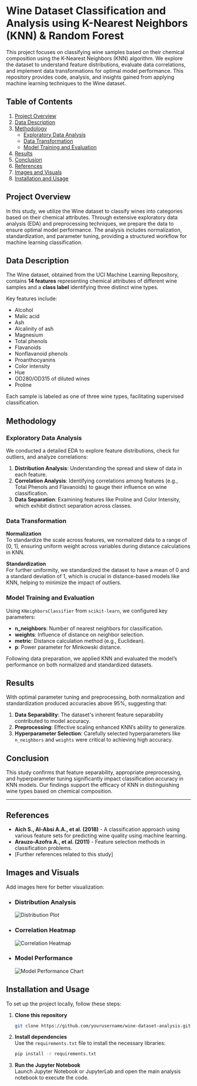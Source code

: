 
# Wine Dataset Classification and Analysis using K-Nearest Neighbors (KNN) & Random Forest 

This project focuses on classifying wine samples based on their chemical composition using the K-Nearest Neighbors (KNN) algorithm. We explore the dataset to understand feature distributions, evaluate data correlations, and implement data transformations for optimal model performance. This repository provides code, analysis, and insights gained from applying machine learning techniques to the Wine dataset.

## Table of Contents

1. [Project Overview](#project-overview)
2. [Data Description](#data-description)
3. [Methodology](#methodology)
   - [Exploratory Data Analysis](#exploratory-data-analysis)
   - [Data Transformation](#data-transformation)
   - [Model Training and Evaluation](#model-training-and-evaluation)
4. [Results](#results)
5. [Conclusion](#conclusion)
6. [References](#references)
7. [Images and Visuals](#images-and-visuals)
8. [Installation and Usage](#installation-and-usage)

## Project Overview

In this study, we utilize the Wine dataset to classify wines into categories based on their chemical attributes. Through extensive exploratory data analysis (EDA) and preprocessing techniques, we prepare the data to ensure optimal model performance. The analysis includes normalization, standardization, and parameter tuning, providing a structured workflow for machine learning classification.

## Data Description

The Wine dataset, obtained from the UCI Machine Learning Repository, contains **14 features** representing chemical attributes of different wine samples and a **class label** identifying three distinct wine types.

Key features include:
- Alcohol
- Malic acid
- Ash
- Alcalinity of ash
- Magnesium
- Total phenols
- Flavanoids
- Nonflavanoid phenols
- Proanthocyanins
- Color intensity
- Hue
- OD280/OD315 of diluted wines
- Proline

Each sample is labeled as one of three wine types, facilitating supervised classification.

## Methodology

### Exploratory Data Analysis
We conducted a detailed EDA to explore feature distributions, check for outliers, and analyze correlations:
1. **Distribution Analysis**: Understanding the spread and skew of data in each feature.
2. **Correlation Analysis**: Identifying correlations among features (e.g., Total Phenols and Flavanoids) to gauge their influence on wine classification.
3. **Data Separation**: Examining features like Proline and Color Intensity, which exhibit distinct separation across classes.

### Data Transformation

**Normalization**  
To standardize the scale across features, we normalized data to a range of [0, 1], ensuring uniform weight across variables during distance calculations in KNN.

**Standardization**  
For further uniformity, we standardized the dataset to have a mean of 0 and a standard deviation of 1, which is crucial in distance-based models like KNN, helping to minimize the impact of outliers.

### Model Training and Evaluation

Using `KNeighborsClassifier` from `scikit-learn`, we configured key parameters:
- **n_neighbors**: Number of nearest neighbors for classification.
- **weights**: Influence of distance on neighbor selection.
- **metric**: Distance calculation method (e.g., Euclidean).
- **p**: Power parameter for Minkowski distance.
  
Following data preparation, we applied KNN and evaluated the model’s performance on both normalized and standardized datasets.

## Results

With optimal parameter tuning and preprocessing, both normalization and standardization produced accuracies above 95%, suggesting that:
1. **Data Separability**: The dataset's inherent feature separability contributed to model accuracy.
2. **Preprocessing**: Effective scaling enhanced KNN’s ability to generalize.
3. **Hyperparameter Selection**: Carefully selected hyperparameters like `n_neighbors` and `weights` were critical to achieving high accuracy.

## Conclusion

This study confirms that feature separability, appropriate preprocessing, and hyperparameter tuning significantly impact classification accuracy in KNN models. Our findings support the efficacy of KNN in distinguishing wine types based on chemical composition.

---

## References
- **Aich S., Al-Absi A.A., et al. (2018)** - A classification approach using various feature sets for predicting wine quality using machine learning.
- **Arauzo-Azofra A., et al. (2011)** - Feature selection methods in classification problems.
- [Further references related to this study]

## Images and Visuals

Add images here for better visualization:

- ### Distribution Analysis
  ![Distribution Plot](path/to/distribution_plot.png)

- ### Correlation Heatmap
  ![Correlation Heatmap](path/to/correlation_heatmap.png)

- ### Model Performance
  ![Model Performance Chart](path/to/model_performance_chart.png)

## Installation and Usage

To set up the project locally, follow these steps:

1. **Clone this repository**  
   ```bash
   git clone https://github.com/yourusername/wine-dataset-analysis.git
   ```

2. **Install dependencies**  
   Use the `requirements.txt` file to install the necessary libraries:
   ```bash
   pip install -r requirements.txt
   ```

3. **Run the Jupyter Notebook**  
   Launch Jupyter Notebook or JupyterLab and open the main analysis notebook to execute the code.
